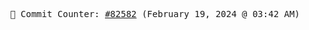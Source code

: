 <p align="center">
    <samp>
        📮 Commit Counter: <a href="https://github.com/Javascript-void0/Javascript-void0/commits/main">#82582</a> (February 19, 2024 @ 03:42 AM)
    </samp>
</p>